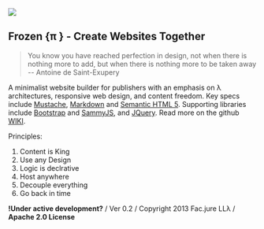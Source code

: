 <img src="https://secure.travis-ci.org/Facjure/frozen-pie.png?branch=master" style="max-width:100%;">

## Frozen &#123;&pi; &#125; - Create Websites Together

> You know you have reached perfection in design, not when there is nothing more to add, but when there is nothing more to be taken away -- Antoine de Saint-Exupery

A minimalist website builder for publishers with an emphasis on &#955; architectures, responsive web design, and content freedom. Key specs include [Mustache](http://mustache.github.io), [Markdown](http://daringfireball.net/projects/markdown/) and [Semantic HTML 5](http://diveintohtml5.info/semantics.html). Supporting libraries include [Bootstrap](http://getbootstrap.com) and [SammyJS](http://sammyjs.org), and [JQuery](http://jquery.com). Read more on the github [WIKI](https://github.com/Facjure/frozen-pie/wiki).

Principles:

1. Content is King
2. Use any Design
3. Logic is declrative
4. Host anywhere
5. Decouple everything
6. Go back in time

**!Under active development?** / Ver 0.2 / Copyright 2013 Fac.jure LL&#955; / **Apache 2.0 License**

